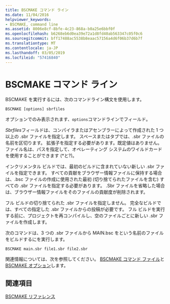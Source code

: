```yaml
---
title: BSCMAKE コマンド ライン
ms.date: 11/04/2016
helpviewer_keywords:
- BSCMAKE, command line
ms.assetid: 8006e8cf-8bfe-4c23-868a-b0a25e6bbf0f
ms.openlocfilehash: b6268eb6d0ea39e72a1d8fd40ab563347c05f0c6
ms.sourcegitcommit: bff17488ac5538b8eaac57156a4d6f06b37d6b7f
ms.translationtype: MT
ms.contentlocale: ja-JP
ms.lasthandoff: 03/05/2019
ms.locfileid: "57416840"
---
```

# <a name="bscmake-command-line"></a>BSCMAKE コマンド ライン

BSCMAKE を実行するには、次のコマンドライン構文を使用します。

```
BSCMAKE [options] sbrfiles
```

オプションでのみ表示されます、`options`コマンドラインでフィールド。

*Sbrfiles*フィールドは、コンパイラまたはアセンブラーによって作成された 1 つ以上の .sbr ファイルを指定します。 スペースまたはタブでは、.sbr ファイルの名前を区切ります。 拡張子を指定する必要があります。既定値はありません。 ファイル名は、パスを指定して、オペレーティング システムのワイルドカードを使用することができます (\*と?)。

インクリメンタル ビルドでは、最初のビルドに含まれていない新しい .sbr ファイルを指定できます。 すべての貢献をブラウザー情報ファイルに保持する場合は、.bsc ファイルの作成に使用された最初 (切り捨てられたファイルを含む) すべての .sbr ファイルを指定する必要があります。 .Sbr ファイルを省略した場合は、ブラウザー情報ファイルをそのファイルの貢献度が削除されます。

フル ビルドの切り捨てられた .sbr ファイルを指定しません。 完全なビルドでは、すべての指定した .sbr ファイルからの投稿が必要です。 フル ビルドを実行する前に、プロジェクトを再コンパイルし、空のファイルごとに新しい .sbr ファイルを作成します。

次のコマンドは、3 つの .sbr ファイルから MAIN.bsc をという名前のファイルをビルドするにを実行します。

```
BSCMAKE main.sbr file1.sbr file2.sbr
```

関連情報については、次を参照してください。 [BSCMAKE コマンド ファイル](../../build/reference/bscmake-command-file-response-file.md)と[BSCMAKE オプション](../../build/reference/bscmake-options.md)します。

## <a name="see-also"></a>関連項目

[BSCMAKE リファレンス](../../build/reference/bscmake-reference.md)
